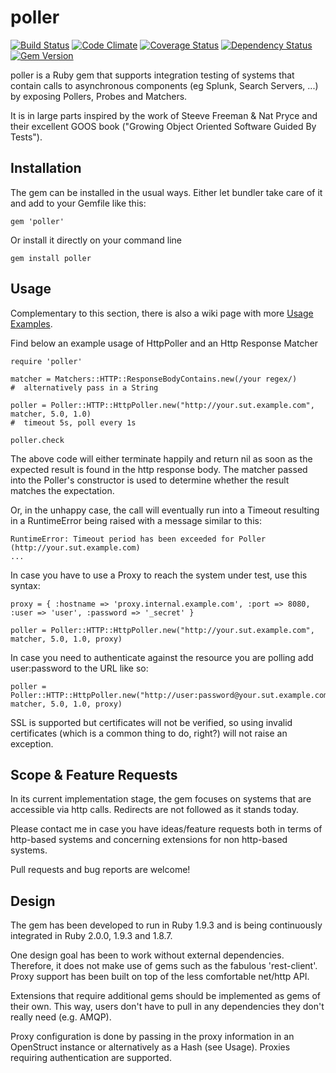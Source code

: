 poller
======


[![Build Status](https://travis-ci.org/mkrogemann/poller.png)](https://travis-ci.org/mkrogemann/poller)
[![Code Climate](https://codeclimate.com/github/mkrogemann/poller.png)](https://codeclimate.com/github/mkrogemann/poller)
[![Coverage Status](https://coveralls.io/repos/mkrogemann/poller/badge.png?branch=master)](https://coveralls.io/r/mkrogemann/poller)
[![Dependency Status](https://gemnasium.com/mkrogemann/poller.png)](https://gemnasium.com/mkrogemann/poller)
[![Gem Version](https://badge.fury.io/rb/poller.png)](http://badge.fury.io/rb/poller)

poller is a Ruby gem that supports integration testing of systems that contain calls to asynchronous components (eg Splunk, Search Servers, ...) by exposing Pollers, Probes and Matchers.

It is in large parts inspired by the work of Steeve Freeman &amp; Nat Pryce and their excellent GOOS book ("Growing Object Oriented Software Guided By Tests").

Installation
------------
The gem can be installed in the usual ways. Either let bundler take care of it and add to your Gemfile like this:

    gem 'poller'

Or install it directly on your command line

    gem install poller

Usage
-----
Complementary to this section, there is also a wiki page with more [Usage Examples](https://github.com/mkrogemann/poller/wiki/Usage-Examples).

Find below an example usage of HttpPoller and an Http Response Matcher

    require 'poller'

    matcher = Matchers::HTTP::ResponseBodyContains.new(/your regex/)
    #  alternatively pass in a String

    poller = Poller::HTTP::HttpPoller.new("http://your.sut.example.com", matcher, 5.0, 1.0)
    #  timeout 5s, poll every 1s

    poller.check

The above code will either terminate happily and return nil as soon as the expected result is found in the http response body. The matcher passed into the Poller's constructor is used to determine whether the result matches the expectation.

Or, in the unhappy case, the call will eventually run into a Timeout resulting in a RuntimeError being raised with a message similar to this:

    RuntimeError: Timeout period has been exceeded for Poller (http://your.sut.example.com)
    ...

In case you have to use a Proxy to reach the system under test, use this syntax:

    proxy = { :hostname => 'proxy.internal.example.com', :port => 8080, :user => 'user', :password => '_secret' }

    poller = Poller::HTTP::HttpPoller.new("http://your.sut.example.com", matcher, 5.0, 1.0, proxy)

In case you need to authenticate against the resource you are polling add user:password to the URL like so:

    poller = Poller::HTTP::HttpPoller.new("http://user:password@your.sut.example.com", matcher, 5.0, 1.0, proxy)

SSL is supported but certificates will not be verified, so using invalid certificates (which is a common thing to do, right?) will not raise an exception.


Scope &amp; Feature Requests
----------------------------
In its current implementation stage, the gem focuses on systems that are accessible via http calls. Redirects are not followed as it stands today.

Please contact me in case you have ideas/feature requests both in terms of http-based systems and concerning extensions for non http-based systems.

Pull requests and bug reports are welcome!

Design
------
The gem has been developed to run in Ruby 1.9.3 and is being continuously integrated in Ruby 2.0.0, 1.9.3 and 1.8.7.

One design goal has been to work without external dependencies. Therefore, it does not make use of gems such as the fabulous 'rest-client'. Proxy support has been built on top of the less comfortable net/http API.

Extensions that require additional gems should be implemented as gems of their own. This way, users don't have to pull in any dependencies they don't really need (e.g. AMQP).

Proxy configuration is done by passing in the proxy information in an OpenStruct instance or alternatively as a Hash (see Usage). Proxies requiring authentication are supported.
